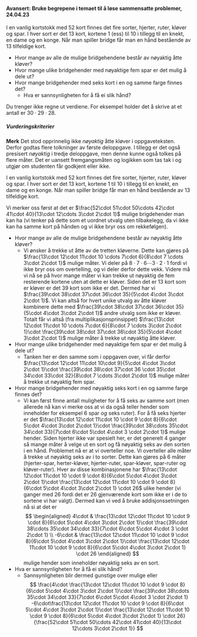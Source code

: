 
#### Avansert: Bruke begrepene i temaet til å løse sammensatte problemer,  24.04.23

I en vanlig kortstokk med 52 kort finnes det fire sorter, hjerter, ruter, kløver og spar. I hver sort er det 13 kort, kortene 1 (ess) til 10 i tillegg til en knekt, en dame og en konge. Når man spiller bridge får man en hånd bestående av 13 tilfeldige kort.

- Hvor mange av alle de mulige bridgehendene består av nøyaktig åtte kløver?
- Hvor mange ulike bridgehender med nøyaktige fem spar er det mulig å dele ut?
- Hvor mange bridgehender med seks kort i en og samme farge finnes det?
  - Hva er sannsynligheten for å få ei slik hånd?

Du trenger ikke regne ut verdiene. For eksempel holder det å skrive at et antall er $30\cdot 29\cdot 28$.

##### Vurderingskriterier

**Merk** Det stod opprinnelig ikke *nøyaktig* åtte kløver i oppgaveteksten. Derfor godtas flere tolkninger av første deloppgave. I tillegg er det også presisert *nøyaktig* i tredje deloppgave, men denne kunne også tolkes på flere måter. Det er uansett fremgangsmåten og logikken som tas tak i og utgjør om studenten får godkjent eller ikke.

I en vanlig kortstokk med 52 kort finnes det fire sorter, hjerter, ruter, kløver og spar. I hver sort er det 13 kort, kortene 1 til 10 i tillegg til en knekt, en dame og en konge. Når man spiller bridge får man en hånd bestående av 13 tilfeldige kort.

Vi merker oss først at det er $\frac{52\cdot 51\cdot 50\cdots 42\cdot 41\cdot 40}{13\cdot 12\cdots 3\cdot 2\cdot 1}$ mulige brigdehender man kan ha (vi tenker på dette som et uordnet utvalg uten tilbakelegg, da vi ikke kan ha samme kort på hånden og vi ikke bryr oss om rekkefølgen).

- Hvor mange av alle de mulige bridgehendene består av nøyaktig åtte kløver?
  - Vi ønsker å trekke ut åtte av de tretten kløverne. Dette kan gjøres på $\frac{13\cdot 12\cdot 11\cdot 10 \cdots 7\cdot 6}{8\cdot 7 \cdots 3\cdot 2\cdot 1}$ mulige måter. Vi deler på $8\cdot 7 \cdot 6\cdots 3\cdot 2\cdot 1$ fordi vi ikke bryr oss om overtelling, og vi deler derfor dette vekk. Videre må vi nå se på hvor mange måter vi kan trekke ut nøyaktig de fem resterende kortene uten at dette er kløver. Siden det er 13 kort som er kløver er det $39$ kort som ikke er det. Dermed har vi $\frac{39\cdot 38\cdot 37\cdot 36\cdot 35}{5\cdot 4\cdot 3\cdot 2\cdot 1}$. Vi kan altså for hvert unike utvalg av åtte kløver kombinere dette med $\frac{39\cdot 38\cdot 37\cdot 36\cdot 35}{5\cdot 4\cdot 3\cdot 2\cdot 1}$ andre utvalg som ikke er kløver. Totalt får vi altså (fra multiplikasjonsprinsippet) $\frac{13\cdot 12\cdot 11\cdot 10 \cdots 7\cdot 6}{8\cdot 7 \cdots 3\cdot 2\cdot 1}\cdot \frac{39\cdot 38\cdot 37\cdot 36\cdot 35}{5\cdot 4\cdot 3\cdot 2\cdot 1}$ mulige måter å trekke ut nøyaktig åtte kløver.
- Hvor mange ulike bridgehender med nøyaktige fem spar er det mulig å dele ut?
  - Tanken her er den samme som i oppgaven over, vi får derfor $\frac{13\cdot 12\cdot 11\cdot 10\cdot 9}{5\cdot 4\cdot 3\cdot 2\cdot 1}\cdot \frac{39\cdot 38\cdot 37\cdot 36 \cdot 35\cdot 34\cdot 33\cdot 32}{8\cdot 7 \cdots 3\cdot 2\cdot 1}$ mulige måter å trekke ut nøyaktig fem spar.
- Hvor mange bridgehender med nøyaktig seks kort i en og samme farge finnes det?
  - Vi kan først finne antall muligheter for å få seks av samme sort (men allerede nå kan vi merke oss at vi da også teller hender som inneholder for eksempel 6 spar *og* seks ruter). For å få seks hjerter er det $\frac{13\cdot 12\cdot 11\cdot 10 \cdot 9 \cdot 8}{6\cdot 5\cdot 4\cdot 3\cdot 2\cdot 1}\cdot \frac{39\cdot 38\cdots 35\cdot 34\cdot 33}{7\cdot 6\cdot 5\cdot 4\cdot 3 \cdot 2\cdot 1}$ mulige hender. Siden hjerter ikke var spesielt her, er det generelt $4$ ganger så mange måter å velge ut en sort og få nøyaktig seks av den sorten i en hånd. Problemet nå er at vi overteller noe. Vi overteller alle måter å trekke ut nøyaktig seks av i to sorter. Dette kan gjøres på $6$ måter (hjerter-spar, herter-kløver, hjerter-ruter, spar-kløver, spar-ruter og kløver-ruter). Hver av disse kombinasjonene har $\frac{13\cdot 12\cdot 11\cdot 10 \cdot 9 \cdot 8}{6\cdot 5\cdot 4\cdot 3\cdot 2\cdot 1}\cdot \frac{13\cdot 12\cdot 11\cdot 10 \cdot 9 \cdot 8}{6\cdot 5\cdot 4\cdot 3\cdot 2\cdot 1} \cdot 26$ ulike hender (vi ganger med $26$ fordi det er 26 gjenværende kort som ikke er i de to sortene vi har valgt). Dermed kan vi ved å bruke addisjonssetningen nå si at det er
  $$
  \begin{aligned}
   4\cdot
   & \frac{13\cdot 12\cdot 11\cdot 10 \cdot 9 \cdot 8}{6\cdot 5\cdot 4\cdot 3\cdot 2\cdot 1}\cdot \frac{39\cdot 38\cdots 35\cdot 34\cdot 33}{7\cdot 6\cdot 5\cdot 4\cdot 3 \cdot 2\cdot 1}
   \\
   -6\cdot
   & \frac{13\cdot 12\cdot 11\cdot 10 \cdot 9 \cdot 8}{6\cdot 5\cdot 4\cdot 3\cdot 2\cdot 1}\cdot \frac{13\cdot 12\cdot 11\cdot 10 \cdot 9 \cdot 8}{6\cdot 5\cdot 4\cdot 3\cdot 2\cdot 1} \cdot 26
  \end{aligned}
  $$
  mulige hender som inneholder nøyaktig seks av en sort.
- Hva er sannsynligheten for å få ei slik hånd?
  - Sannsynligheten blir dermed gunstige over mulige eller
  $$
  \frac{4\cdot
   \frac{13\cdot 12\cdot 11\cdot 10 \cdot 9 \cdot 8}{6\cdot 5\cdot 4\cdot 3\cdot 2\cdot 1}\cdot \frac{39\cdot 38\cdots 35\cdot 34\cdot 33}{7\cdot 6\cdot 5\cdot 4\cdot 3 \cdot 2\cdot 1}
   -6\cdot\frac{13\cdot 12\cdot 11\cdot 10 \cdot 9 \cdot 8}{6\cdot 5\cdot 4\cdot 3\cdot 2\cdot 1}\cdot \frac{13\cdot 12\cdot 11\cdot 10 \cdot 9 \cdot 8}{6\cdot 5\cdot 4\cdot 3\cdot 2\cdot 1} \cdot 26}{\frac{52\cdot 51\cdot 50\cdots 42\cdot 41\cdot 40}{13\cdot 12\cdots 3\cdot 2\cdot 1}}
  $$


